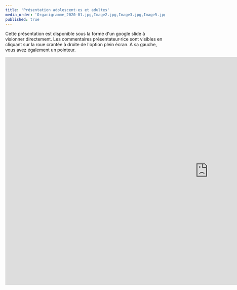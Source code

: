 ```yaml
---
title: 'Présentation adolescent·es et adultes'
media_order: 'Organigramme_2020-01.jpg,Image2.jpg,Image3.jpg,Image5.jpg,Image6.jpg,Image7.png,Image8.jpg,Image9.jpg,Image10.jpg,Image11.png,Image13.jpg,brian-yurasits-y8k-dMPNWNI-unsplash.jpg,Image15.png,Image16.jpg,Image17.png,Image18.jpg,Image19.jpg,Image20.jpg,Image21.jpg,Image22.jpg,Image23.jpg,Image24.png,Image25.png,Image26.jpg,Image27.png,pexels-photo-942320.jpg,Image28.jpg,Image29.png,Image30.png,laura-mitulla-u6z027cJYmw-unsplash.jpg,sandi-benedicta-qb9xHYDdsR0-unsplash.jpg,Image31.png,Image32.png,Image33.png,Image34.png,Image35.jpg,Image36.png,Image37.png,Image1.jpg,bas-emmen-EXpa6pyXkHA-unsplash_web.jpg,mike-marrah-2Cf0isxtHqE-unsplash_web.jpg'
published: true
---
```


Cette présentation est disponible sous la forme d'un google slide à visionner directement. Les commentaires présentateur·rice sont visibles en cliquant sur la roue crantée à droite de l'option plein écran. A sa gauche, vous avez également un pointeur.

<iframe src="https://docs.google.com/presentation/d/e/2PACX-1vSe7x0yc-gR0ohxHVXhSMU45W_KpB0ZMnSgWtEJcBLIm0sfj8gwCKqk3JG_naNsrfoiXAqU6jZHI0uF/embed?start=false&loop=false&delayms=3000" frameborder="0" width="1280" height="720" allowfullscreen="true" mozallowfullscreen="true" webkitallowfullscreen="true"></iframe>